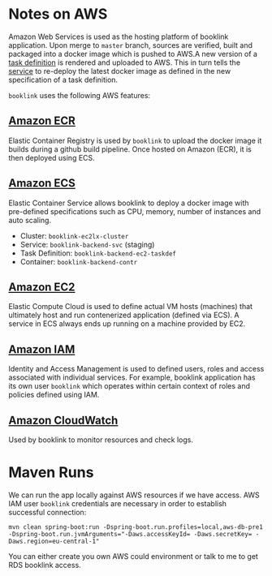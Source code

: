 # Notes on AWS
Amazon Web Services is used as the hosting platform of booklink application. Upon merge to `master` branch, sources 
are verified, built and packaged into a docker image which is pushed to AWS.A new version of a [task definition](https://docs.aws.amazon.com/AmazonECS/latest/developerguide/task_definitions.html) is rendered and uploaded to AWS. This in turn tells the [service](https://docs.aws.amazon.com/AWSCloudFormation/latest/UserGuide/aws-resource-ecs-service.html) to re-deploy the latest docker image as defined in the new specification of a task definition.

`booklink` uses the following AWS features: 

## [Amazon ECR](https://aws.amazon.com/ecr/)
Elastic Container Registry is used by `booklink` to upload the docker image it builds during a github build pipeline. Once hosted on Amazon (ECR), it is then deployed using ECS.

## [Amazon ECS](https://aws.amazon.com/ecs/)
Elastic Container Service allows booklink to deploy a docker image with pre-defined specifications such as CPU, memory, number of instances and auto scaling.

* Cluster: `booklink-ec2lx-cluster`
* Service: `booklink-backend-svc` (staging)
* Task Definition: `booklink-backend-ec2-taskdef`
* Container: `booklink-backend-contr`

## [Amazon EC2](https://aws.amazon.com/ec2/)
Elastic Compute Cloud is used to define actual VM hosts (machines) that ultimately host and run contenerized application (defined via ECS). A service in ECS always ends up running on a machine provided by EC2.

## [Amazon IAM](https://aws.amazon.com/iam/)
Identity and Access Management is used to defined users, roles and access associated with individual services. For example, booklink application has its own user `booklink` which operates within certain context of roles and policies defined using IAM.

## [Amazon CloudWatch](https://aws.amazon.com/cloudwatch/)
Used by booklink to monitor resources and check logs.

# Maven Runs
We can run the app locally against AWS resources if we have access. AWS IAM user `booklink` credentials are necessary 
in order to establish successful connection:
```
mvn clean spring-boot:run -Dspring-boot.run.profiles=local,aws-db-pre1 -Dspring-boot.run.jvmArguments="-Daws.accessKeyId= -Daws.secretKey= -Daws.region=eu-central-1"
```
You can either create you own AWS could environment or talk to me to get RDS booklink access.